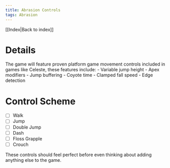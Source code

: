 ```yaml
---
title: Abrasion Controls
tags: Abrasion
---
```

[[Index|Back to index]]
# Details

The game will feature proven platform game movement controls included in games like Celeste, these features include:
	- Variable jump height
	- Apex modifiers
	- Jump buffering
	- Coyote time
	- Clamped fall speed
	- Edge detection

# Control Scheme
- [ ] Walk
- [ ] Jump
- [ ] Double Jump
- [ ] Dash
- [ ] Floss Grapple
- [ ] Crouch

These controls should feel perfect before even thinking about adding anything else to the game.